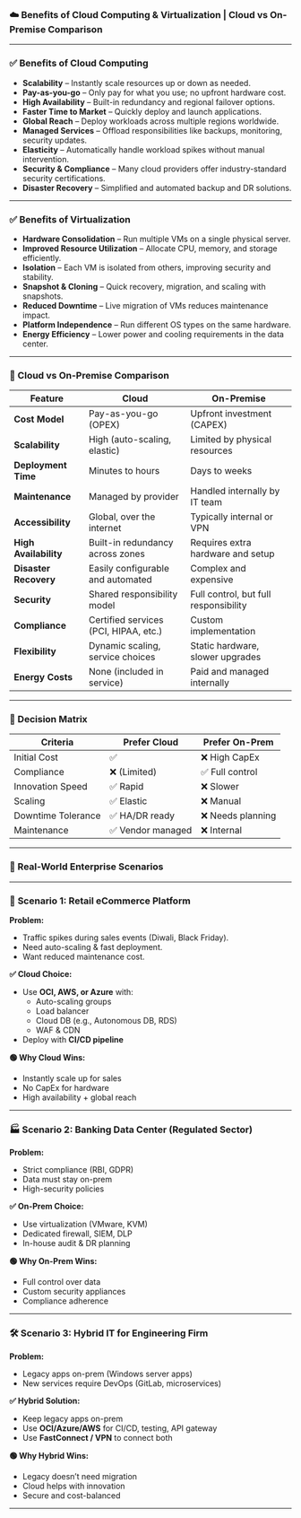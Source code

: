 ### ☁️ Benefits of Cloud Computing & Virtualization | Cloud vs On-Premise Comparison

---

### ✅ Benefits of Cloud Computing

- **Scalability** – Instantly scale resources up or down as needed.
- **Pay-as-you-go** – Only pay for what you use; no upfront hardware cost.
- **High Availability** – Built-in redundancy and regional failover options.
- **Faster Time to Market** – Quickly deploy and launch applications.
- **Global Reach** – Deploy workloads across multiple regions worldwide.
- **Managed Services** – Offload responsibilities like backups, monitoring, security updates.
- **Elasticity** – Automatically handle workload spikes without manual intervention.
- **Security & Compliance** – Many cloud providers offer industry-standard security certifications.
- **Disaster Recovery** – Simplified and automated backup and DR solutions.

---

### ✅ Benefits of Virtualization

- **Hardware Consolidation** – Run multiple VMs on a single physical server.
- **Improved Resource Utilization** – Allocate CPU, memory, and storage efficiently.
- **Isolation** – Each VM is isolated from others, improving security and stability.
- **Snapshot & Cloning** – Quick recovery, migration, and scaling with snapshots.
- **Reduced Downtime** – Live migration of VMs reduces maintenance impact.
- **Platform Independence** – Run different OS types on the same hardware.
- **Energy Efficiency** – Lower power and cooling requirements in the data center.

---

### 🔁 Cloud vs On-Premise Comparison

| Feature                  | Cloud                                 | On-Premise                            |
|--------------------------|----------------------------------------|----------------------------------------|
| **Cost Model**           | Pay-as-you-go (OPEX)                   | Upfront investment (CAPEX)             |
| **Scalability**          | High (auto-scaling, elastic)           | Limited by physical resources          |
| **Deployment Time**      | Minutes to hours                       | Days to weeks                          |
| **Maintenance**          | Managed by provider                    | Handled internally by IT team          |
| **Accessibility**        | Global, over the internet              | Typically internal or VPN              |
| **High Availability**    | Built-in redundancy across zones       | Requires extra hardware and setup      |
| **Disaster Recovery**    | Easily configurable and automated      | Complex and expensive                  |
| **Security**             | Shared responsibility model            | Full control, but full responsibility  |
| **Compliance**           | Certified services (PCI, HIPAA, etc.)  | Custom implementation                  |
| **Flexibility**          | Dynamic scaling, service choices       | Static hardware, slower upgrades       |
| **Energy Costs**         | None (included in service)             | Paid and managed internally            |

---
### 📌 Decision Matrix

| Criteria            | Prefer Cloud      | Prefer On-Prem    |
|---------------------|-------------------|-------------------|
| Initial Cost        | ✅                | ❌ High CapEx     |
| Compliance          | ❌ (Limited)       | ✅ Full control   |
| Innovation Speed    | ✅ Rapid           | ❌ Slower         |
| Scaling             | ✅ Elastic         | ❌ Manual         |
| Downtime Tolerance  | ✅ HA/DR ready     | ❌ Needs planning |
| Maintenance         | ✅ Vendor managed  | ❌ Internal       |


---

### 🏢 Real-World Enterprise Scenarios

---

### 🔧 **Scenario 1: Retail eCommerce Platform**

**Problem:**
- Traffic spikes during sales events (Diwali, Black Friday).
- Need auto-scaling & fast deployment.
- Want reduced maintenance cost.

**✅ Cloud Choice:**
- Use **OCI, AWS, or Azure** with:
  - Auto-scaling groups
  - Load balancer
  - Cloud DB (e.g., Autonomous DB, RDS)
  - WAF & CDN
- Deploy with **CI/CD pipeline**

**🟢 Why Cloud Wins:**
- Instantly scale up for sales
- No CapEx for hardware
- High availability + global reach

---

### 🏭 **Scenario 2: Banking Data Center (Regulated Sector)**

**Problem:**
- Strict compliance (RBI, GDPR)
- Data must stay on-prem
- High-security policies

**✅ On-Prem Choice:**
- Use virtualization (VMware, KVM)
- Dedicated firewall, SIEM, DLP
- In-house audit & DR planning

**🟢 Why On-Prem Wins:**
- Full control over data
- Custom security appliances
- Compliance adherence

---

### 🛠️ **Scenario 3: Hybrid IT for Engineering Firm**

**Problem:**
- Legacy apps on-prem (Windows server apps)
- New services require DevOps (GitLab, microservices)

**✅ Hybrid Solution:**
- Keep legacy apps on-prem
- Use **OCI/Azure/AWS** for CI/CD, testing, API gateway
- Use **FastConnect / VPN** to connect both

**🟢 Why Hybrid Wins:**
- Legacy doesn’t need migration
- Cloud helps with innovation
- Secure and cost-balanced

---
